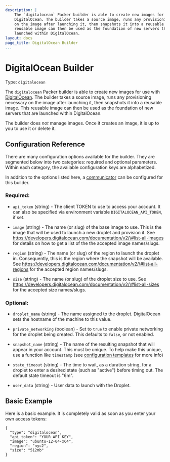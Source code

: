 ```yaml
---
description: |
    The `digitalocean` Packer builder is able to create new images for use with
    DigitalOcean. The builder takes a source image, runs any provisioning necessary
    on the image after launching it, then snapshots it into a reusable image. This
    reusable image can then be used as the foundation of new servers that are
    launched within DigitalOcean.
layout: docs
page_title: DigitalOcean Builder
...
```


# DigitalOcean Builder

Type: `digitalocean`

The `digitalocean` Packer builder is able to create new images for use with
[DigitalOcean](http://www.digitalocean.com). The builder takes a source image,
runs any provisioning necessary on the image after launching it, then snapshots
it into a reusable image. This reusable image can then be used as the foundation
of new servers that are launched within DigitalOcean.

The builder does *not* manage images. Once it creates an image, it is up to you
to use it or delete it.

## Configuration Reference

There are many configuration options available for the builder. They are
segmented below into two categories: required and optional parameters. Within
each category, the available configuration keys are alphabetized.

In addition to the options listed here, a
[communicator](/docs/templates/communicator.html) can be configured for this
builder.

### Required:

- `api_token` (string) - The client TOKEN to use to access your account. It can
  also be specified via environment variable `DIGITALOCEAN_API_TOKEN`, if set.

- `image` (string) - The name (or slug) of the base image to use. This is the
  image that will be used to launch a new droplet and provision it. See
  https://developers.digitalocean.com/documentation/v2/\#list-all-images for
  details on how to get a list of the the accepted image names/slugs.

- `region` (string) - The name (or slug) of the region to launch the droplet in.
  Consequently, this is the region where the snapshot will be available. See
  https://developers.digitalocean.com/documentation/v2/\#list-all-regions for
  the accepted region names/slugs.

- `size` (string) - The name (or slug) of the droplet size to use. See
  https://developers.digitalocean.com/documentation/v2/\#list-all-sizes for the
  accepted size names/slugs.

### Optional:

- `droplet_name` (string) - The name assigned to the droplet. DigitalOcean sets
  the hostname of the machine to this value.

- `private_networking` (boolean) - Set to `true` to enable private networking
  for the droplet being created. This defaults to `false`, or not enabled.

- `snapshot_name` (string) - The name of the resulting snapshot that will appear
  in your account. This must be unique. To help make this unique, use a function
  like `timestamp` (see [configuration
  templates](/docs/templates/configuration-templates.html) for more info)

- `state_timeout` (string) - The time to wait, as a duration string, for a
  droplet to enter a desired state (such as "active") before timing out. The
  default state timeout is "6m".

- `user_data` (string) - User data to launch with the Droplet.

## Basic Example

Here is a basic example. It is completely valid as soon as you enter your own
access tokens:

``` {.javascript}
{
  "type": "digitalocean",
  "api_token": "YOUR API KEY",
  "image": "ubuntu-12-04-x64",
  "region": "nyc2",
  "size": "512mb"
}
```
